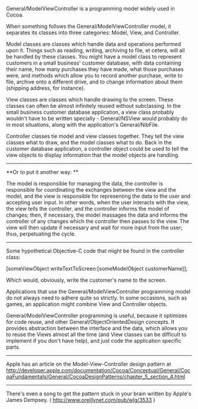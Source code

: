 

General/ModelViewController is a programming model widely used in Cocoa.

When something follows the General/ModelViewController model, it separates its classes into three categories: Model, View, and Controller.

Model classes are classes which handle data and operations performed upon it. Things such as reading, writing, archiving to file, et cetera, will all be handled by these classes. You might have a model class to represent customers in a small business' customer database, with data containing their name, how many purchases they have made, what those purchases were, and methods which allow you to record another purchase, write to file, archive onto a different drive, and to change information about them (shipping address, for instance).

View classes are classes which handle drawing to the screen. These classes can often be almost infinitely reused without subclassing. In the small business customer database application, a view class probably wouldn't have to be written specially - General/NSView would probably do in most situations, along with the application's General/NibFile.

Controller classes tie model and view classes together. They tell the view classes what to draw, and the model classes what to do. Back in the customer database application, a controller object could be used to tell the view objects to display information that the model objects are handling.

----
**Or to put it another way: **

The model is responsible for managing the data, the controller is responsible for coordinating the exchanges between the view and the model, and the view is responsible for representing the data to the user and accepting user input. In other words, when the user interacts with the view, the view tells the controller, and the controller informs the model of changes; then, if necessary, the model massages the data and informs the controller of any changes which the controller then passes to the view. The view will then update if necessary and wait for more input from the user; thus, perpetuating the cycle.

----

Some hypothetical Objective-C code that might be found in the controller class:

    
[someViewObject writeTextToScreen:[someModelObject customerName]];


Which would, obviously, write the customer's name to the screen.

Applications that use the General/ModelViewController programming model do not always need to adhere quite so strictly. In some occasions, such as games, an application might combine View and Controller objects.

General/ModelViewController programming is useful, because it optimizes for code reuse, and other General/ObjectOrientedDesign concepts. It provides abstraction between the interface and the data, which allows you to reuse the Views almost all the time (and View classes can be difficult to implement if you don't have help), and just code the application specific parts.

----
Apple has an article on the Model-View-Controller design pattern at http://developer.apple.com/documentation/Cocoa/Conceptual/General/CocoaFundamentals/General/CocoaDesignPatterns/chapter_5_section_4.html 

----
There's even a song to get the pattern stuck in your brain written by Apple's James Dempsey. ( http://www.oreillynet.com/pub/wlg/3533 )